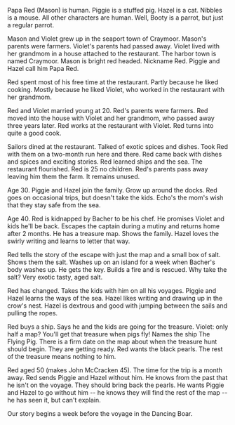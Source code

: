 Papa Red (Mason) is human. Piggie is a stuffed pig. Hazel is a cat. Nibbles is a mouse. All other characters are human. Well, Booty is a parrot, but just a regular parrot.

Mason and Violet grew up in the seaport town of Craymoor. Mason's parents were farmers. Violet's parents had passed away. Violet lived with her grandmom in a house attached 
to the restaurant. The harbor town is named Craymoor. Mason is bright red headed. Nickname Red. Piggie and Hazel call him Papa Red.

Red spent most of his free time at the restaurant. Partly because he liked cooking. Mostly because he liked Violet, who worked in the restaurant 
with her grandmom. 

Red and Violet married young at 20. Red's parents were farmers. Red moved into the house with Violet and her grandmom, who passed away 
three years later. Red works at the restaurant with Violet. Red turns into quite a good cook.

Sailors dined at the restaurant. Talked of exotic spices and dishes. Took Red with them on a two-month run here and there. Red came back with 
dishes and spices and exciting stories. Red learned ships and the sea. The restaurant flourished. Red is 25 no children. Red's parents pass 
away leaving him them the farm. It remains unused.

Age 30. Piggie and Hazel join the family. Grow up around the docks. Red goes on occasional trips, but doesn't take the kids. Echo's the mom's 
wish that they stay safe from the sea.

Age 40. Red is kidnapped by Bacher to be his chef. He promises Violet and kids he'll be back. Escapes the captain during a mutiny and returns 
home after 2 months. He has a treasure map. Shows the family. Hazel loves the swirly writing and learns to letter that way.

Red tells the story of the escape with just the map and a small box of salt. Shows them the salt. Washes up on an island for a week when 
Bacher's body washes up. He gets the key. Builds a fire and is rescued. Why take the salt? Very exotic tasty, aged salt.

Red has changed. Takes the kids with him on all his voyages. Piggie and Hazel learns the ways of the sea. Hazel likes writing and drawing up 
in the crow's nest. Hazel is dextrous and good with jumping between the sails and pulling the ropes.

Red buys a ship. Says he and the kids are going for the treasure. Violet: only half a map? You'll get that treasure when pigs fly! Names the 
ship The Flying Pig. There is a firm date on the map about when the treasure hunt should begin. They are getting ready. Red wants the black pearls. The rest 
of the treasure means nothing to him.

Red aged 50 (makes John McCracken 45). The time for the trip is a month away. Red sends Piggie and Hazel without him. He knows from the past
that he isn't on the voyage. They should bring back the pearls. He wants Piggie and Hazel to go without  him -- he knows they will find the 
rest of the map -- he has seen it, but can't explain.

Our story begins a week before the voyage in the Dancing Boar.
